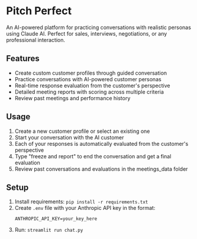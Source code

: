 # Pitch Perfect

An AI-powered platform for practicing conversations with realistic personas using Claude AI. Perfect for sales, interviews, negotiations, or any professional interaction.

## Features

- Create custom customer profiles through guided conversation
- Practice conversations with AI-powered customer personas
- Real-time response evaluation from the customer's perspective
- Detailed meeting reports with scoring across multiple criteria
- Review past meetings and performance history

## Usage

1. Create a new customer profile or select an existing one
2. Start your conversation with the AI customer
3. Each of your responses is automatically evaluated from the customer's perspective
4. Type "freeze and report" to end the conversation and get a final evaluation
5. Review past conversations and evaluations in the meetings_data folder

## Setup

1. Install requirements: `pip install -r requirements.txt`
2. Create `.env` file with your Anthropic API key in the format:
   ```
   ANTHROPIC_API_KEY=your_key_here
   ```
3. Run: `streamlit run chat.py`